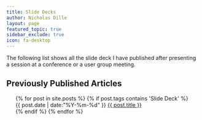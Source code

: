 ```yaml
---
title: Slide Decks
author: Nicholas Dille
layout: page
featured_topic: true
sidebar_exclude: true
icon: fa-desktop
---
```

The following list shows all the slide deck I have published after presenting a session at a conference or a user group meeting.

## Previously Published Articles

<ul class="this" style="list-style-type:none">
{% for post in site.posts %}
{% if post.tags contains 'Slide Deck' %}<li>{{ post.date | date:"%Y-%m-%d" }} <a href="{{ post.url }}">{{ post.title }}</a></li>{% endif %}
{% endfor %}
</ul>